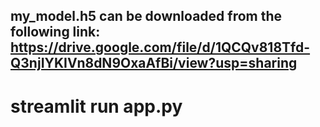 ## my_model.h5 can be downloaded from the following link: https://drive.google.com/file/d/1QCQv818Tfd-Q3njIYKIVn8dN9OxaAfBi/view?usp=sharing

# streamlit run app.py
